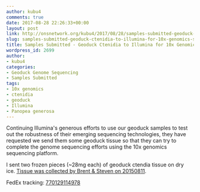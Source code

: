```yaml
---
author: kubu4
comments: true
date: 2017-08-28 22:26:33+00:00
layout: post
link: http://onsnetwork.org/kubu4/2017/08/28/samples-submitted-geoduck-ctenidia-to-illumina-for-10x-genomics-sequencing/
slug: samples-submitted-geoduck-ctenidia-to-illumina-for-10x-genomics-sequencing
title: Samples Submitted - Geoduck Ctenidia to Illumina for 10x Genomics Sequencing
wordpress_id: 2699
author:
- kubu4
categories:
- Geoduck Genome Sequencing
- Samples Submitted
tags:
- 10x genomics
- ctenidia
- geoduck
- Illumina
- Panopea generosa
---
```


Continuing Illumina's generous efforts to use our geoduck samples to test out the robustness of their emerging sequencing technologies, they have requested we send them some geoduck tissue so that they can try to complete the genome sequencing efforts using the 10x genomics sequencing platform.

I sent two frozen pieces (~28mg each) of geoduck ctendia tissue on dry ice. [Tissue was collected by Brent & Steven on 20150811](http://onsnetwork.org/halfshell/2015/08/11/big-day-big-clam/).

FedEx tracking: [770129114978](https://www.fedex.com/apps/fedextrack/?action=track&tracknumbers=770129114978&clienttype=ivshpalrt)
